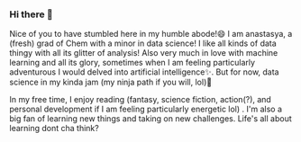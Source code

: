 ### Hi there 👋
Nice of you to have stumbled here in my humble abode!😄 I am anastasya, a (fresh) grad of Chem with a minor in data science! I like all kinds of data thingy with all its glitter of analysis! Also very much in love with machine learning and all its glory, sometimes when I am feeling particularly adventurous I would delved into artificial intelligence✨. But for now, data science in my kinda jam (my ninja path if you will, lol)🌱

In my free time, I enjoy reading (fantasy, science fiction, action(?), and personal development if I am feeling particularly energetic lol) . I'm also a big fan of learning new things and taking on new challenges. Life's all about learning dont cha think? 

<!--
**WidyaAnastasya/WidyaAnastasya** is a ✨ _special_ ✨ repository because its `README.md` (this file) appears on your GitHub profile.

Here are some ideas to get you started:

- 🔭 I’m currently working on ...
- 🌱 I’m currently learning ...
- 👯 I’m looking to collaborate on ...
- 🤔 I’m looking for help with ...
- 💬 Ask me about ...
- 📫 How to reach me: ...
- 😄 Pronouns: ...
- ⚡ Fun fact: ...
-->
